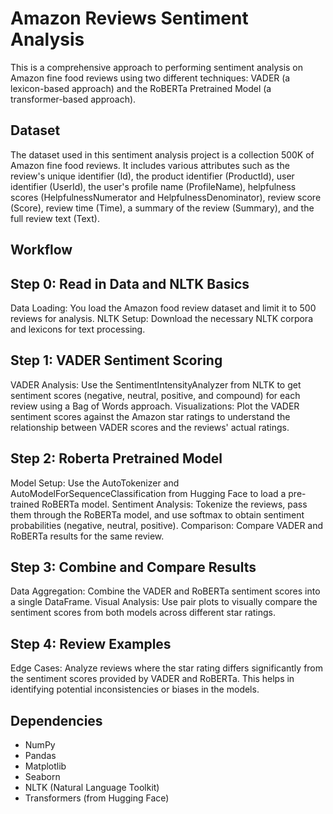 # Amazon Reviews Sentiment Analysis

This is a comprehensive approach to performing sentiment analysis on Amazon fine food reviews using two different techniques: VADER (a lexicon-based approach) and the RoBERTa Pretrained Model (a transformer-based approach). 

## Dataset
The dataset used in this sentiment analysis project is a collection 500K of Amazon fine food reviews. It includes various attributes such as the review's unique identifier (Id), the product identifier (ProductId), user identifier (UserId), the user's profile name (ProfileName), helpfulness scores (HelpfulnessNumerator and HelpfulnessDenominator), review score (Score), review time (Time), a summary of the review (Summary), and the full review text (Text).

## Workflow

## Step 0: Read in Data and NLTK Basics
Data Loading: You load the Amazon food review dataset and limit it to 500 reviews for analysis.
NLTK Setup: Download the necessary NLTK corpora and lexicons for text processing.

## Step 1: VADER Sentiment Scoring
VADER Analysis: Use the SentimentIntensityAnalyzer from NLTK to get sentiment scores (negative, neutral, positive, and compound) for each review using a Bag of Words approach.
Visualizations: Plot the VADER sentiment scores against the Amazon star ratings to understand the relationship between VADER scores and the reviews' actual ratings.

## Step 2: Roberta Pretrained Model
Model Setup: Use the AutoTokenizer and AutoModelForSequenceClassification from Hugging Face to load a pre-trained RoBERTa model.
Sentiment Analysis: Tokenize the reviews, pass them through the RoBERTa model, and use softmax to obtain sentiment probabilities (negative, neutral, positive).
Comparison: Compare VADER and RoBERTa results for the same review.

## Step 3: Combine and Compare Results
Data Aggregation: Combine the VADER and RoBERTa sentiment scores into a single DataFrame.
Visual Analysis: Use pair plots to visually compare the sentiment scores from both models across different star ratings.

## Step 4: Review Examples
Edge Cases: Analyze reviews where the star rating differs significantly from the sentiment scores provided by VADER and RoBERTa. This helps in identifying potential inconsistencies or biases in the models.

## Dependencies
- NumPy
- Pandas
- Matplotlib
- Seaborn
- NLTK (Natural Language Toolkit)
- Transformers (from Hugging Face)
